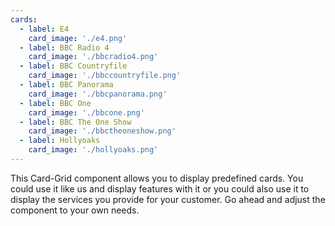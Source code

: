 ```yaml
---
cards:
  - label: E4
    card_image: './e4.png'
  - label: BBC Radio 4
    card_image: './bbcradio4.png'
  - label: BBC Countryfile
    card_image: './bbccountryfile.png'
  - label: BBC Panorama
    card_image: './bbcpanorama.png'
  - label: BBC One
    card_image: './bbcone.png'
  - label: BBC The One Show
    card_image: './bbctheoneshow.png'
  - label: Hollyoaks
    card_image: './hollyoaks.png'
---
```


This Card-Grid component allows you to display predefined cards. You could use it like us and display features with it or you could also use it to display the services you provide for your customer. Go ahead and adjust the component to your own needs.
